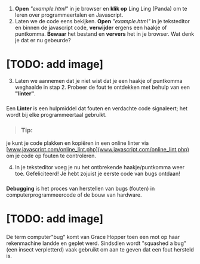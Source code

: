 1. **Open** *"example.html"* in je browser en **klik op** Ling Ling (Panda) om te leren over programmeertalen en Javascript.
2. Laten we de code eens bekijken. **Open** *"example.html"* in je teksteditor en binnen de javascript code, **verwijder** ergens een haakje of puntkomma. **Bewaar** het bestand en **ververs** het in je browser. Wat denk je dat er nu gebeurde?

# [TODO: add image]

3. Laten we aannemen dat je niet wist dat je een haakje of puntkomma weghaalde in stap 2. Probeer de fout te ontdekken met behulp van een **"linter"**. 

> ###
Een **Linter** is een hulpmiddel dat fouten en verdachte code signaleert; het wordt bij elke programmeertaal gebruikt.

> ### Tip:
je kunt je code plakken en kopiëren in een online linter via [www.javascript.com/online_lint.php](www.javascript.com/online_lint.php) om je code op fouten te controleren.

4. In je teksteditor voeg je nu het ontbrekende haakje/puntkomma weer toe. Gefeliciteerd! Je hebt zojuist je eerste code van bugs ontdaan!

> ###
**Debugging** is het proces van herstellen van bugs (fouten) in computerprogrammeercode of de bouw van hardware.

# [TODO: add image]
> ###
De term computer"bug" komt van Grace Hopper toen een mot op haar rekenmachine landde en geplet werd. Sindsdien wordt "squashed a bug" (een insect verpletterd) vaak gebruikt om aan te geven dat een fout hersteld is.
